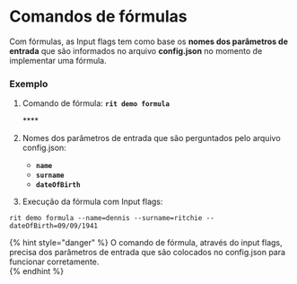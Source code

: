 # Comandos de fórmulas

Com fórmulas, as Input flags tem como base os **nomes dos parâmetros de entrada** que são informados no arquivo **config.json** no momento de implementar uma fórmula. 

### **Exemplo**

1. Comando de fórmula: **`rit demo formula`**

   \*\*\*\*

2. Nomes dos parâmetros de entrada que são perguntados pelo arquivo config.json:

   * **`name`**
   * **`surname`**
   * **`dateOfBirth`**

3. Execução da fórmula com Input flags:

```text
rit demo formula --name=dennis --surname=ritchie --dateOfBirth=09/09/1941
```

{% hint style="danger" %}
O comando de fórmula, através do input flags, precisa dos parâmetros de entrada que são colocados no config.json para funcionar corretamente.  
{% endhint %}

